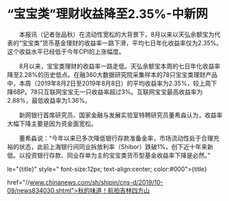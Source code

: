 # “宝宝类”理财收益降至2.35%-中新网

　　本报讯（记者张品秋）在流动性宽松的大背景下，8月以来以天弘余额宝为代表的“宝宝类”货币基金理财的收益率一路下滑，平均七日年化收益率仅为2.35%。这个收益水平已经低于今年CPI的上涨幅度。

　　8月以来，宝宝类理财的收益率一路走低。天弘余额宝本周的七日年化收益率降至2.28%的历史低点。在融360大数据研究院采集样本的78只宝宝类理财产品中，本周（2019年8月2日至2019年8月8日）的平均收益率为2.35%，较上周下降6BP。78只互联网宝宝无一只收益率超过3%。互联网宝宝最高收益率为2.88%，最低收益率为1.36%。

　　新网银行首席研究员、国家金融与发展实验室特聘研究员董希淼认为，收益率大幅下降主要是因为资金面宽松。

　　董希淼说：“今年以来已多次降低银行存款准备金率，市场流动性处于合理充裕的状态，此前上海银行间同业拆放利率（Shibor）跌破1%，创下近十年来新低。以投资银行存款、同业存单为主的宝宝类货币型基金收益率下降是必然。”

le="{title}" style=" font-size:12px; text-align:center; color:#000">{title}

href="//www.chinanews.com/sh/shipin/cns-d/2019/10-09/news834030.shtml">秋的味道！航拍吉林四方山
